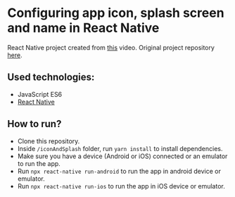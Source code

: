 # Configuring app icon, splash screen and name in React Native

React Native project created from [this](https://www.youtube.com/watch?v=3Gf9yb53bJM) video. Original project repository [here](https://github.com/rocketseat-content/youtube-icon-and-splash).

## Used technologies:
- JavaScript ES6
- [React Native](https://reactnative.dev/)

## How to run?
- Clone this repository.
- Inside `/iconAndSplash` folder, run `yarn install` to install dependencies.
- Make sure you have a device (Android or iOS) connected or an emulator to run the app.
- Run `npx react-native run-android` to run the app in android device or emulator.
- Run `npx react-native run-ios` to run the app in iOS device or emulator.